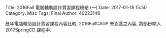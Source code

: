 Title: 2016Fall 電腦輔助設計實習課程總結 (一)
Date: 2017-01-18 15:50
Category: Misc
Tags: Final
Author: 40223148

歷年電腦輔助設計實習課程內容比較, 2016FallCADP 未涵蓋之內容, 將部份納入 2017SpringCD 課程中.

<!-- PELICAN_END_SUMMARY -->